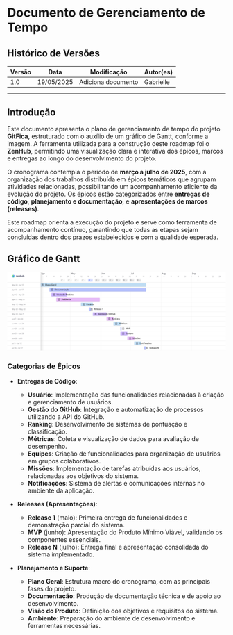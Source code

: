 # Documento de Gerenciamento de Tempo

## Histórico de Versões

| Versão | Data       | Modificação                | Autor(es)         |
|--------|------------|----------------------------|-------------------|
|   1.0  | 19/05/2025 | Adiciona documento    | Gabrielle         |

---

## Introdução

Este documento apresenta o plano de gerenciamento de tempo do projeto **GitFica**, estruturado com o auxílio de um gráfico de Gantt, conforme a imagem. A ferramenta utilizada para a construção deste roadmap foi o **ZenHub**, permitindo uma visualização clara e interativa dos épicos, marcos e entregas ao longo do desenvolvimento do projeto.

O cronograma contempla o período de **março a julho de 2025**, com a organização dos trabalhos distribuída em épicos temáticos que agrupam atividades relacionadas, possibilitando um acompanhamento eficiente da evolução do projeto. Os épicos estão categorizados entre **entregas de código**, **planejamento e documentação**, e **apresentações de marcos (releases)**.

Este roadmap orienta a execução do projeto e serve como ferramenta de acompanhamento contínuo, garantindo que todas as etapas sejam concluídas dentro dos prazos estabelecidos e com a qualidade esperada.

## Gráfico de Gantt

![Roadmap do projeto](../../assets/images/roadmap.png)

### Categorias de Épicos

- **Entregas de Código**:
    -  **Usuário**: Implementação das funcionalidades relacionadas à criação e gerenciamento de usuários.
    - **Gestão do GitHub**: Integração e automatização de processos utilizando a API do GitHub.
    - **Ranking**: Desenvolvimento de sistemas de pontuação e classificação.
    - **Métricas**: Coleta e visualização de dados para avaliação de desempenho.
    - **Equipes**: Criação de funcionalidades para organização de usuários em grupos colaborativos.
    - **Missões**: Implementação de tarefas atribuídas aos usuários, relacionadas aos objetivos do sistema.
    - **Notificações**: Sistema de alertas e comunicações internas no ambiente da aplicação.

- **Releases (Apresentações)**:
    -  **Release 1** (maio): Primeira entrega de funcionalidades e demonstração parcial do sistema.
    - **MVP** (junho): Apresentação do Produto Mínimo Viável, validando os componentes essenciais.
    - **Release N** (julho): Entrega final e apresentação consolidada do sistema implementado.

- **Planejamento e Suporte**:
    -  **Plano Geral**: Estrutura macro do cronograma, com as principais fases do projeto.
    - **Documentação**: Produção de documentação técnica e de apoio ao desenvolvimento.
    - **Visão do Produto**: Definição dos objetivos e requisitos do sistema.
    - **Ambiente**: Preparação do ambiente de desenvolvimento e ferramentas necessárias.
